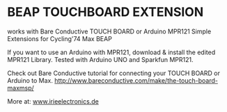 # BEAP TOUCHBOARD EXTENSION

works with Bare Conductive TOUCH BOARD or Arduino MPR121
Simple Extensions for Cycling'74 Max BEAP

If you want to use an Arduino with MPR121, download & install the edited MPR121 Library. 
Tested with Arduino UNO and Sparkfun MPR121.

Check out Bare Conductive tutorial for connecting your TOUCH BOARD or Arduino to Max.
http://www.bareconductive.com/make/the-touch-board-maxmsp/

More at: www.irieelectronics.de
